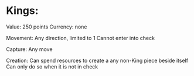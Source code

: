 # Kings:

Value: 250 points
Currency: none

Movement:
    Any direction, limited to 1
    Cannot enter into check

Capture:
    Any move

Creation:
    Can spend resources to create a any non-King piece beside itself
    Can only do so when it is not in check
